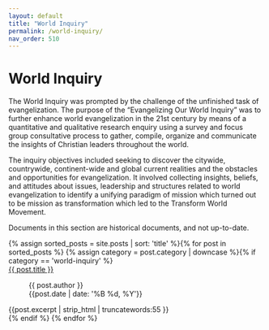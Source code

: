 ```yaml
---
layout: default
title: "World Inquiry"
permalink: /world-inquiry/
nav_order: 510
---
```

<h1 class="category-title">World Inquiry</h1>
<p>The World Inquiry was prompted by the challenge of the unfinished task of evangelization. The purpose of the “Evangelizing Our World Inquiry” was to further enhance world evangelization in the 21st century by means of a quantitative and qualitative research enquiry using a survey and focus group consultative process to gather, compile, organize and communicate the insights of Christian leaders throughout the world.</p>
<p>The inquiry objectives included seeking to discover the citywide, countrywide, continent-wide and global current realities and the obstacles and opportunities for evangelization. It involved collecting insights, beliefs, and attitudes about issues, leadership and structures related to world evangelization to identify a unifying paradigm of mission which turned out to be mission as transformation which led to the Transform World Movement.</p>
<p>Documents in this section are historical documents, and not up-to-date.</p>

<div class="article-container">
 {% assign sorted_posts = site.posts | sort: 'title' %}{% for post in sorted_posts %}
    {% assign category = post.category | downcase %}{% if category == 'world-inquiry' %}
      <div class="article-list">
        <div class="article-category"></div>
        <div class="article-summary">
          <a href="{{ post.url | prepend: site.baseurl }}">{{ post.title }}</a><br>
          <figure class="author-date">
            <div class="author">{{ post.author }}</div>
            <div class="publication-date"><time datetime="{{post.date | date: '%F'}}">{{post.date | date: '%B %d, %Y'}}</time></div>
          </figure>
          <div class="excerpt">{{post.excerpt | strip_html | truncatewords:55 }}</div>
        </div>
      </div>
    {% endif %}
  {% endfor %}
</div>
